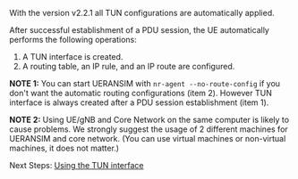 With the version v2.2.1 all TUN configurations are automatically applied.

After successful establishment of a PDU session, the UE automatically performs the following operations:

1) A TUN interface is created.
2) A routing table, an IP rule, and an IP route are configured.

**NOTE 1:** You can start UERANSIM with `nr-agent --no-route-config` if you don't want the automatic routing configurations (item 2). However TUN interface is always created after a PDU session establishment (item 1).

**NOTE 2:** Using UE/gNB and Core Network on the same computer is likely to cause problems. We strongly suggest the usage of 2 different machines for UERANSIM and core network. (You can use virtual machines or non-virtual machines, it does not matter.)

Next Steps:
[Using the TUN interface](https://github.com/aligungr/UERANSIM/wiki/Using-the-TUN-interface)
